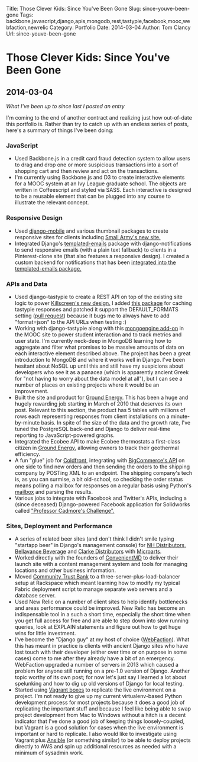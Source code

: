 Title: Those Clever Kids: Since You've Been Gone
Slug: since-youve-been-gone
Tags: backbone,javascript,django,apis,mongodb,rest,tastypie,facebook,mooc,webfaction,newrelic
Category: Portfolio
Date: 2014-03-04
Author: Tom Clancy
Url: since-youve-been-gone

# Those Clever Kids: Since You've Been Gone

## 2014-03-04

_What I've been up to since last I posted an entry_

<p>I'm coming to the end of another contract and realizing just how out-of-date this portfolio is. Rather than try to catch up with an endless series of posts, here's a summary of things I've been doing:</p>
<h3>JavaScript</h3>
<ul>
<li>Used Backbone.js in a credit card fraud detection system to allow users to drag and drop one or more suspicious transactions into a sort of shopping cart and then review and act on the transactions.</li>
<li>I'm currently using Backbone.js and D3 to create interactive elements for a MOOC system at an Ivy League graduate school. The objects are written in Coffeescript and styled via SASS. Each interactive is designed to be a reusable element that can be plugged into any course to illustrate the relevant concept.</li>
</ul>
<h3>Responsive Design</h3>
<ul>
<li>Used <a href="https://github.com/gregmuellegger/django-mobile" target="_blank">django-mobile</a> and various thumbnail packages to create responsive sites for clients including <a href="http://smallarmy.net/" target="_blank">Small Army's new site.</a></li>
<li>Integrated Django's <a href="https://github.com/philippWassibauer/templated-emails" target="_blank">templated-emails</a> package with django-notifications to send responsive emails (with a plain text fallback) to clients in a Pinterest-clone site (that also features a responsive design). I created a custom backend for notifications that has been <a href="https://github.com/philippWassibauer/templated-emails/pull/10" target="_blank">integrated into the templated-emails package.</a></li>
</ul>
<h3>APIs and Data</h3>
<ul>
<li>Used django-tastypie to create a REST API on top of the existing site logic to power <a href="http://killscreendaily.com/" target="_blank">Killscreen's new design.</a>&nbsp;I added <a href="https://github.com/dstegelman/django-tastypie-cache" target="_blank">this package</a> for caching tastypie responses and patched it support the DEFAULT_FORMATS setting (<a href="https://github.com/dstegelman/django-tastypie-cache/pull/1" target="_blank">pull request</a>) because it bugs me to always have to add "format=json" to the API URLs when testing :)</li>
<li>Working with django-tastypie along with this <a href="https://github.com/wlanslovenija/django-tastypie-mongoengine" target="_blank">mongoengine add-on</a>&nbsp;in the MOOC site to power student interaction and to track metrics and user state. I'm currently neck-deep in MongoDB learning how to aggregate and filter what promises to be massive amounts of data on each interactive element described above. The project has been a great introduction to MongoDB and where it works well in Django. I've been hesitant about NoSQL up until this and still have my suspicions about developers who see it as a panacea (which is apparently ancient Greek for "not having to worry about the data model at all"), but I can see a number of places on existing projects where it would be an improvement.</li>
<li>Built the site and product for <a href="http://groundenergysupport.com/" target="_blank">Ground Energy</a>. This has been a huge and hugely rewarding job starting in March of 2010 that deserves its own post. Relevant to this section, the product has 5 tables with millions of rows each representing responses from client installations on a minute-by-minute basis. In spite of the size of the data and the growth rate, I've tuned the PostgreSQL back-end and Django to deliver real-time reporting to JavaScript-powered graphs.</li>
<li>Integrated the Ecobee API to make Ecobee thermostats a first-class citizen in <a href="http://groundenergysupport.com/" target="_blank">Ground Energy</a>, allowing owners to track their geothermal efficiency.</li>
<li>A fun "glue" job for <a href="http://www.mycoldfront.com/" target="_blank">Coldfront</a>, integrating with <a href="https://developer.bigcommerce.com/api/" target="_blank">BigCommerce's API</a>&nbsp;on one side to find new orders and then sending the orders to the shipping company by POSTing XML to an endpoint. The shipping company's tech is, as you can surmise, a bit old-school, so checking the order status means polling a mailbox for responses on a regular basis using Python's <a href="http://docs.python.org/2/library/mailbox.html" target="_blank">mailbox</a>&nbsp;and parsing the results.</li>
<li>Various jobs to integrate with Facebook and Twitter's APIs, including a (since deceased) Django-powered Facebook application for Solidworks called <a href="http://files.solidworks.com/Education_Europe/SolidWorks-email-20Jul12_ENG.html" target="_blank">"Professor Cadmore's Challenge".</a></li>
</ul>
<h3>Sites, Deployment and Performance</h3>
<ul>
<li>A series of related beer sites (and don't think I didn't smile typing "startapp beer" in Django's management console) for <a href="http://www.nhdist.com/" target="_blank">NH Distributors</a>, <a href="http://www.bellavancebev.com/" target="_blank">Bellavance Beverage</a> and <a href="http://www.clarkedistributors.com/" target="_blank">Clarke Distributors</a> with <a href="http://microarts.com/" target="_blank">Microarts</a>.</li>
<li>Worked directly with the founders of <a href="http://convenientmd.com/" target="_blank">ConvenientMD</a>&nbsp;to deliver their launch site with a content management system and tools for managing locations and other business information.</li>
<li>Moved <a href="https://www.ctbonline.com/" target="_blank">Community Trust Bank</a>&nbsp;to a three-server-plus-load-balancer setup at Rackspace which meant learning how to modify my typical Fabric deployment script to manage separate web servers and a database server.</li>
<li>Used New Relic on a number of client sites to help identify bottlenecks and areas performance could be improved. New Relic has become an indispensable tool in a such a short time, especially the short time when you get full access for free and are able to step down into slow running queries, look at EXPLAIN statements and figure out how to get huge wins for little investment.</li>
<li>I've become the "Django guy" at my host of choice (<a href="https://www.webfaction.com/" target="_blank">WebFaction</a>). What this has meant in practice is clients with ancient Django sites who have lost touch with their developer (either over time or on purpose in some cases) come to me after they already have a bit of an emergency. WebFaction upgraded a number of servers in 2013 which caused a problem for anyone still running on a pre-1.0 version of Django. Another topic worthy of its own post; for now let's just say I learned a lot about spelunking and how to dig up old versions of Django for local testing.</li>
<li>Started using <a href="http://www.vagrantup.com/" target="_blank">Vagrant boxes</a> to replicate the live environment on a project. I'm not ready to give up my current virtualenv-based Python development process for most projects because it does a good job of replicating the important stuff and because I feel like being able to swap project development from Mac to Windows without a hitch is a decent indicator that I've done a good job of keeping things loosely-coupled, but Vagrant is a good solution for cases when the live environment is important or hard to replicate. I also would like to investigate using Vagrant plus <a href="http://www.ansible.com/home" target="_blank">Ansible</a> (or something similar) to be able to deploy projects directly to AWS and spin up additional resources as needed with a minimum of sysadmin work.</li>
</ul>
